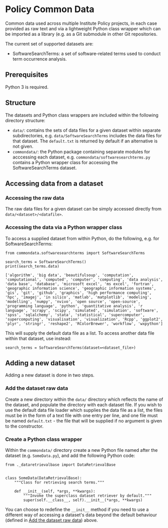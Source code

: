 # Policy Common Data

Common data used across multiple Institute Policy projects, in each case provided as raw text and via a lightweight Python class wrapper which can be imported as a library (e.g. as a Git submodule in other Git repositories.

The current set of supported datasets are:

* SoftwareSearchTerms: a set of software-related terms used to conduct term occurrence analysis.


## Prerequisites

Python 3 is required.


## Structure

The datasets and Python class wrappers are included within the following directory structure:

* `data/`: contains the sets of data files for a given dataset within separate subdirectories, e.g. `data/SoftwareSearchTerms` includes the data files for that dataset. The `default.txt` is returned by default if an alternative is not given.
* `commondata/`: the Python package containing separate modules for acccessing each dataset, e.g. `commondata/softwaresearchterms.py` contains a Python wrapper class for accessing the SoftwareSearchTerms dataset.


## Accessing data from a dataset

### Accessing the raw data

The raw data files for a given dataset can be simply accessed directly from `data/<dataset>/<datafile>`.

### Accessing the data via a Python wrapper class

To access a supplied dataset from within Python, do the following, e.g. for SoftwareSearchTerms:

```
from commondata.softwaresearchterms import SoftwareSearchTerms

search_terms = SoftwareSearchTerms()
print(search_terms.data)
```

```
['algorithm', 'big data', 'beautifulsoup', 'computation', 'computational', 'computed', 'computer', 'computing', 'data analysis', 'data base', 'database', 'microsoft excel', 'ms excel', 'fortran', 'geographic information science', 'geographic information systems', 'gis', 'git', 'github', 'graphics', 'high performance computing', 'hpc', 'imagej', 'in silico', 'matlab', 'matplotlib', 'modeling', 'modelling', 'numpy', 'nvivo', 'open source', 'open-source', 'programming language', 'python', 'quantitative analysis', 'r language', 'scrapy', 'scipy', 'simulated', 'simulation', 'software', 'spss', 'sqlalchemy', 'stata', 'statistical', 'supercomputer', 'supercomputing', 'visualisation', 'visualization', 'Rcpp', 'ggplot2', 'plyr', 'stringr', 'reshape2', 'RColorBrewer', 'workflow', 'wxpython']
```

This will supply the default data file as a list. To access another data file within that dataset, use instead:

```
search_terms = SoftwareSearchTerms(dataset=<dataset_file>)
```


## Adding a new dataset

Adding a new dataset is done in two steps.

### Add the dataset raw data

Create a new directory within the `data/` directory which reflects the name of the dataset, and populate the directory with each dataset file. If you wish to use the default data file loader which supplies the data file as a list, the files must be in the form of a text file with one entry per line, and one file must be named `default.txt` - the file that will be supplied if no argument is given to the constructor.

### Create a Python class wrapper

Within the `commondata/` directory create a new Python file named after the dataset (e.g. `SomeData.py`), and add the following Python code:

```
from ._dataretrievalbase import DataRetrievalBase


class SomeData(DataRetrievalBase):
    """Class for retrieving search terms."""

    def __init__(self, *args, **kwargs):
        """Invoke the superclass dataset retriever by default."""
        super(self.__class__, self).__init__(*args, **kwargs)
```

You can choose to redefine the `__init__` method if you need to use a different way of accessing a dataset's data beyond the default behaviour (defined in [Add the dataset raw data](#Add-the-dataset-raw-data)) above.